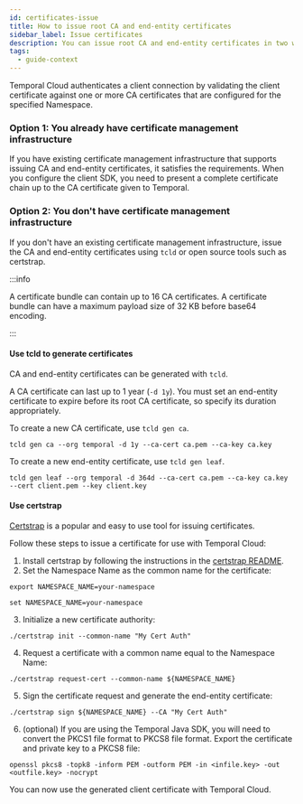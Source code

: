 ```yaml
---
id: certificates-issue
title: How to issue root CA and end-entity certificates
sidebar_label: Issue certificates
description: You can issue root CA and end-entity certificates in two ways.
tags:
  - guide-context
---
```


Temporal Cloud authenticates a client connection by validating the client certificate against one or more CA certificates that are configured for the specified Namespace.

### Option 1: You already have certificate management infrastructure

If you have existing certificate management infrastructure that supports issuing CA and end-entity certificates, it satisfies the requirements.
When you configure the client SDK, you need to present a complete certificate chain up to the CA certificate given to Temporal.

### Option 2: You don't have certificate management infrastructure

If you don't have an existing certificate management infrastructure, issue the CA and end-entity certificates using `tcld` or open source tools such as certstrap.

:::info

A certificate bundle can contain up to 16 CA certificates.
A certificate bundle can have a maximum payload size of 32 KB before base64 encoding.

:::

#### Use tcld to generate certificates

CA and end-entity certificates can be generated with `tcld`.

A CA certificate can last up to 1 year (`-d 1y`).
You must set an end-entity certificate to expire before its root CA certificate, so specify its duration appropriately.

To create a new CA certificate, use `tcld gen ca`.

```
tcld gen ca --org temporal -d 1y --ca-cert ca.pem --ca-key ca.key
```

To create a new end-entity certificate, use `tcld gen leaf`.

```
tcld gen leaf --org temporal -d 364d --ca-cert ca.pem --ca-key ca.key --cert client.pem --key client.key
```

#### Use certstrap

[Certstrap](https://github.com/square/certstrap) is a popular and easy to use tool for issuing certificates.

Follow these steps to issue a certificate for use with Temporal Cloud:

1. Install certstrap by following the instructions in the [certstrap README](https://github.com/square/certstrap#getting-started).
2. Set the Namespace Name as the common name for the certificate:

<Tabs>
  <TabItem value="macos" label="MacOS" default>

```command
export NAMESPACE_NAME=your-namespace
```

</TabItem>
  <TabItem value="windows" label="Windows">

```command
set NAMESPACE_NAME=your-namespace
```

</TabItem>
</Tabs>

3. Initialize a new certificate authority:

```command
./certstrap init --common-name "My Cert Auth"
```

4. Request a certificate with a common name equal to the Namespace Name:

```command
./certstrap request-cert --common-name ${NAMESPACE_NAME}
```

5. Sign the certificate request and generate the end-entity certificate:

```command
./certstrap sign ${NAMESPACE_NAME} --CA "My Cert Auth"
```

6. (optional) If you are using the Temporal Java SDK, you will need to convert the PKCS1 file format to PKCS8 file format.
   Export the certificate and private key to a PKCS8 file:

```command
openssl pkcs8 -topk8 -inform PEM -outform PEM -in <infile.key> -out <outfile.key> -nocrypt
```

You can now use the generated client certificate with Temporal Cloud.

